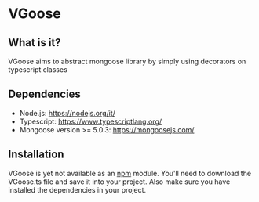 # VGoose
## What is it?
VGoose aims to abstract mongoose library by simply using decorators on typescript classes
## Dependencies
* Node.js: https://nodejs.org/it/
* Typescript: https://www.typescriptlang.org/
* Mongoose version >= 5.0.3: https://mongoosejs.com/
## Installation
VGoose is yet not available as an [npm](https://www.npmjs.com/) module. You'll need to download the VGoose.ts file and save it into your project. Also make sure you have installed the dependencies in your project.

